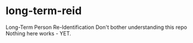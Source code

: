 # long-term-reid
Long-Term Person Re-Identification
Don't bother understanding this repo
Nothing here works - YET.
